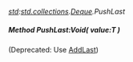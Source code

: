 _[std](../../modules/std/std-module.md):[std.collections](../../modules/std/std-collections.md).[Deque<T>](../../modules/std/std-collections-deque.md).PushLast_
##### Method PushLast:Void( value:T )
(Deprecated: Use [AddLast](std-collections-deque-addlast.md))
